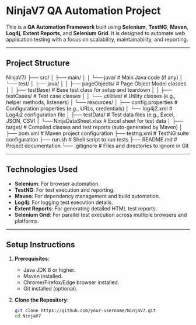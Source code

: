 # NinjaV7 QA Automation Project

This is a **QA Automation Framework** built using **Selenium**, **TestNG**, **Maven**, **Log4j**, **Extent Reports**, and **Selenium Grid**. It is designed to automate web application testing with a focus on scalability, maintainability, and reporting.

---

## **Project Structure**
NinjaV7/
├── src/
│   ├── main/
│   │   └── java/                  # Main Java code (if any)
│   └── test/
│       ├── java/
│       │   ├── pageObjects/       # Page Object Model classes
│       │   ├── testBase/          # Base test class for setup and teardown
│       │   ├── testCases/         # Test case classes
│       │   └── utilities/         # Utility classes (e.g., helper methods, listeners)
│       └── resources/
│           ├── config.properties  # Configuration properties (e.g., URLs, credentials)
│           └── log4j2.xml         # Log4j2 configuration file
│
├── testData/                      # Test data files (e.g., Excel, JSON, CSV)
│   └── NinjaDataSheet.xlsx        # Excel sheet for test data
│
├── target/                        # Compiled classes and test reports (auto-generated by Maven)
│
├── pom.xml                        # Maven project configuration
├── testng.xml                     # TestNG suite configuration
├── run.sh                         # Shell script to run tests
├── README.md                      # Project documentation
└── .gitignore                     # Files and directories to ignore in Git



---

## **Technologies Used**

- **Selenium**: For browser automation.
- **TestNG**: For test execution and reporting.
- **Maven**: For dependency management and build automation.
- **Log4j**: For logging test execution details.
- **Extent Reports**: For generating detailed HTML test reports.
- **Selenium Grid**: For parallel test execution across multiple browsers and platforms.

---

## **Setup Instructions**

1. **Prerequisites**:
   - Java JDK 8 or higher.
   - Maven installed.
   - Chrome/Firefox/Edge browser installed.
   - Git installed (optional).

2. **Clone the Repository**:
   ```bash
   git clone https://github.com/your-username/NinjaV7.git
   cd NinjaV7
